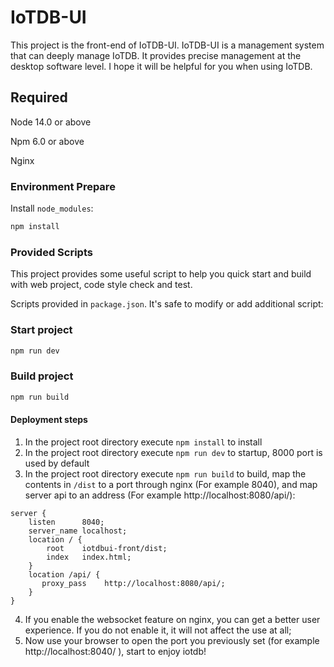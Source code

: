 # IoTDB-UI

This project is the front-end of IoTDB-UI. IoTDB-UI is a management system that can deeply manage IoTDB. It provides precise management at the desktop software level. I hope it will be helpful for you when using IoTDB.

## Required

Node 14.0 or above

Npm 6.0 or above

Nginx

### Environment Prepare

Install `node_modules`:

```bash
npm install
```

### Provided Scripts

This project provides some useful script to help you quick start and build with web project, code style check and test.

Scripts provided in `package.json`. It's safe to modify or add additional script:

### Start project

```bash
npm run dev
```

### Build project

```bash
npm run build
```

#### Deployment steps

1. In the project root directory execute `npm install` to install
2. In the project root directory execute `npm run dev` to startup, 8000 port is used by default
3. In the project root directory execute `npm run build` to build, map the contents in `/dist` to a port through nginx (For example 8040), and map server api to an address (For example http://localhost:8080/api/):
```
server {
	listen		8040;
	server_name	localhost;
	location / {
		root	iotdbui-front/dist;
		index	index.html;
	}
	location /api/ {
       proxy_pass    http://localhost:8080/api/;
    }
}
```
4. If you enable the websocket feature on nginx, you can get a better user experience. If you do not enable it, it will not affect the use at all;
5. Now use your browser to open the port you previously set (for example http://localhost:8040/ ), start to enjoy iotdb!
